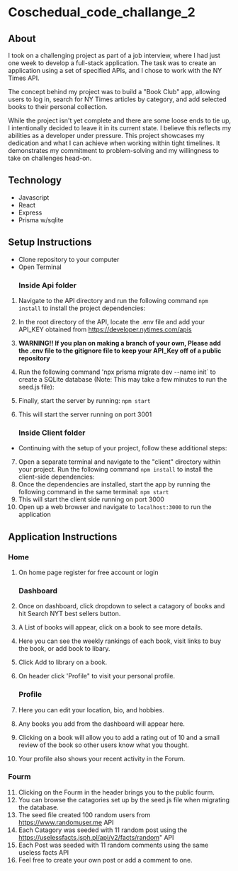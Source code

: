 # Coschedual_code_challange_2

## About
I took on a challenging project as part of a job interview, where I had just one week to develop a full-stack application. The task was to create an application using a set of specified APIs, and I chose to work with the NY Times API. 

The concept behind my project was to build a "Book Club" app, allowing users to log in, search for NY Times articles by category, and add selected books to their personal collection. 

While the project isn't yet complete and there are some loose ends to tie up, I intentionally decided to leave it in its current state. I believe this reflects my abilities as a developer under pressure. This project showcases my dedication and what I can achieve when working within tight timelines. It demonstrates my commitment to problem-solving and my willingness to take on challenges head-on.

## Technology 
* Javascript
* React
* Express
* Prisma w/sqlite
  

## Setup Instructions 
* Clone repository to your computer
* Open Terminal
   ### Inside Api folder 
1. Navigate to the API directory and run the following command `npm install` to install the project dependencies:
2. In the root directory of the API, locate the .env file and add your API_KEY obtained from https://developer.nytimes.com/apis
3. **WARNING!! If you plan on making a branch of your own, Please add the .env file to the gitignore file to keep your API_Key off of a public repository**
4. Run the following command 'npx prisma migrate dev --name init` to create a SQLite database (Note: This may take a few minutes to run the seed.js file):
5. Finally, start the server by running: `npm start`
6. This will start the server running on port 3001

    ### Inside Client folder
* Continuing with the setup of your project, follow these additional steps:
7. Open a separate terminal and navigate to the "client" directory within your project. Run the following command `npm install` to install the client-side dependencies:
8. Once the dependencies are installed, start the app by running the following command in the same terminal: `npm start`
9. This will start the client side running on port 3000
10. Open up a web browser and navigate to `localhost:3000` to run the application


## Application Instructions
    
   ### Home
1. On home page register for free account or login 

   ### Dashboard
2. Once on dashboard, click dropdown to select a catagory of books and hit Search NYT best sellers button. 
3. A List of books will appear, click on a book to see more details. 
4. Here you can see the weekly rankings of each book, visit links to buy the book, or add book to libary. 
5. Click Add to library on a book. 
6. On header click 'Profile" to visit your personal profile. 

   ### Profile
7. Here you can edit your location, bio, and hobbies. 
8. Any books you add from the dashboard will appear here. 
9. Clicking on a book will allow you to add a rating out of 10 and a small review of the book so other users know what you thought. 
10. Your profile also shows your recent activity in the Forum.

   ### Fourm
11. Clicking on the Fourm in the header brings you to the public fourm. 
12. You can browse the catagories set up by the seed.js file when migrating the database. 
13. The seed file created 100 random users from https://www.randomuser.me API
14. Each Catagory was seeded with 11 random post using the https://uselessfacts.jsph.pl/api/v2/facts/random" API
15. Each Post was seeded with 11 random comments using the same useless facts API 
16. Feel free to create your own post or add a comment to one.

